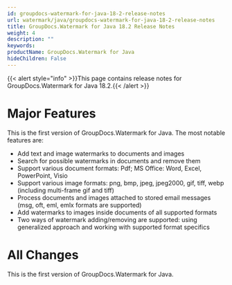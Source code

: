 ```yaml
---
id: groupdocs-watermark-for-java-18-2-release-notes
url: watermark/java/groupdocs-watermark-for-java-18-2-release-notes
title: GroupDocs.Watermark for Java 18.2 Release Notes
weight: 4
description: ""
keywords: 
productName: GroupDocs.Watermark for Java
hideChildren: False
---
```

{{< alert style="info" >}}This page contains release notes for GroupDocs.Watermark for Java 18.2.{{< /alert >}}

# Major Features

This is the first version of GroupDocs.Watermark for Java. The most notable features are:

*   Add text and image watermarks to documents and images
*   Search for possible watermarks in documents and remove them
*   Support various document formats: Pdf; MS Office: Word, Excel, PowerPoint, Visio
*   Support various image formats: png, bmp, jpeg, jpeg2000, gif, tiff, webp (including multi-frame gif and tiff)
*   Process documents and images attached to stored email messages (msg, oft, eml, emlx formats are supported)
*   Add watermarks to images inside documents of all supported formats
*   Two ways of watermark adding/removing are supported: using generalized approach and working with supported format specifics

# All Changes

This is the first version of GroupDocs.Watermark for Java.
